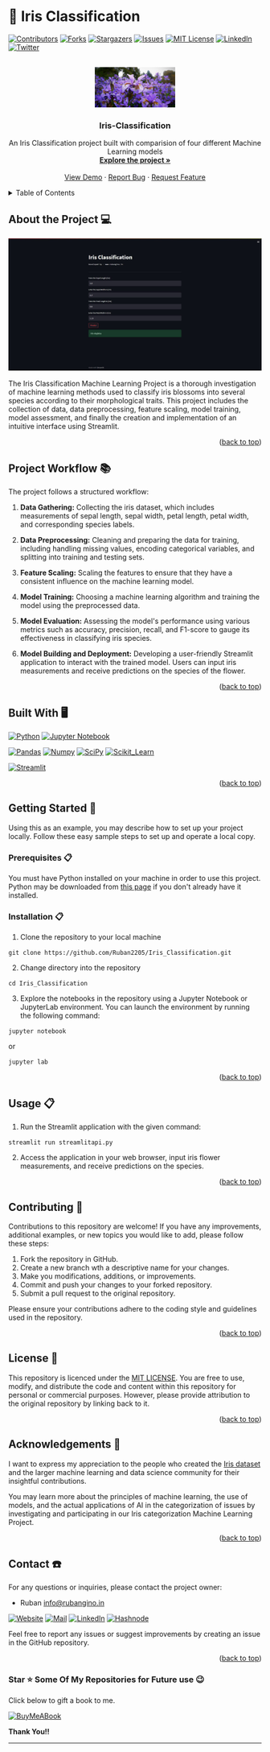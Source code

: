 <!-- To Bring back the link to top--> 
<a name="readme-top"></a>

# 🌷 Iris Classification 

[![Contributors][contributors-shield]][contributors-url]
[![Forks][forks-shield]][forks-url]
[![Stargazers][stars-shield]][stars-url]
[![Issues][issues-shield]][issues-url]
[![MIT License][license-shield]][license-url]
[![LinkedIn][linkedin-shield]][linkedin-url]
[![Twitter][twitter-shield]][twitter-url]

<!-- MARKDOWN LINKS & IMAGES -->
<!-- https://www.markdownguide.org/basic-syntax/#reference-style-links -->
[contributors-shield]: https://img.shields.io/github/contributors/Ruban2205/Iris_Classification?style=for-the-badge
[contributors-url]: https://github.com/Ruban2205/Iris_Classification/graphs/contributors
[forks-shield]: https://img.shields.io/github/forks/Ruban2205/Iris_Classification?style=for-the-badge
[forks-url]: https://github.com/Ruban2205/Iris_Classification/network/members
[stars-shield]: https://img.shields.io/github/stars/Ruban2205/Iris_Classification?style=for-the-badge
[stars-url]: https://github.com/Ruban2205/Iris_Classification/stargazers
[issues-shield]: https://img.shields.io/github/issues/Ruban2205/Iris_Classification?style=for-the-badge
[issues-url]: https://github.com/Ruban2205/Iris_Classification/issues
[license-shield]: https://img.shields.io/github/license/Ruban2205/Iris_Classification?style=for-the-badge
[license-url]: https://github.com/Ruban2205/Iris_Classification/blob/main/LICENSE
[linkedin-shield]: https://img.shields.io/badge/-LinkedIn-black.svg?style=for-the-badge&logo=linkedin&colorB=555
[linkedin-url]: https://linkedin.com/in/ruban-gino-singh
[twitter-shield]: https://img.shields.io/badge/X.com%20(Twitter)%20-black.svg?style=for-the-badge&logo=X&colorB=555
[twitter-url]: https://x.com/Rubangino


<!-- PROJECT LOGO -->
<br />
<div align="center">
  <a href="https://github.com/Ruban2205/Iris_Classification/">
    <img src="assets/logo.jpg" alt="Logo" width="160" height="80">
  </a>

  <h3 align="center">Iris-Classification</h3>

  <p align="center">
    An Iris Classification project built with comparision of four different Machine Learning models
    <br />
    <a href="https://github.com/Ruban2205/Iris_Classification"><strong>Explore the project »</strong></a>
    <br />
    <br />
    <a href="https://github.com/Ruban2205/Iris_Classification">View Demo</a>
    ·
    <a href="https://github.com/Ruban2205/Iris_Classification/issues">Report Bug</a>
    ·
    <a href="https://github.com/Ruban2205/Iris_Classification/issues">Request Feature</a>
  </p>
</div>

<!-- TABLE OF CONTENTS -->
<details>
  <summary>Table of Contents</summary>
  <ol>
    <li>
      <a href="#about-the-project">About The Project</a>
      <ul>
        <li><a href="#project-workflow">Project Workflow</a></li>
        <li><a href="#built-with">Built With</a></li>
      </ul>
    </li>
    <li>
      <a href="#getting-started">Getting Started</a>
      <ul>
        <li><a href="#prerequisites">Prerequisites</a></li>
        <li><a href="#installation">Installation</a></li>
      </ul>
    </li>
    <li><a href="#usage">Usage</a></li>
    <li><a href="#contributing">Contributing</a></li>
    <li><a href="#license">License</a></li>
    <li><a href="#acknowledgements">Acknowledgments</a></li>
    <li><a href="#contact">Contact</a></li>
  </ol>
</details>

<!-- About the project-->
## About the Project 💻

[![Iris_Classification_Product_Screenshot](assets/output2.jpg)](https://github.com/Ruban2205/Iris_Classification/)

The Iris Classification Machine Learning Project is a thorough investigation of machine learning methods used to classify iris blossoms into several species according to their morphological traits. This project includes the collection of data, data preprocessing, feature scaling, model training, model assessment, and finally the creation and implementation of an intuitive interface using Streamlit.

<p align="right">(<a href="#readme-top">back to top</a>)</p>


<!--Built with Section--> 
## Project Workflow 📚

The project follows a structured workflow:

1) **Data Gathering:** Collecting the iris dataset, which includes measurements of sepal length, sepal width, petal length, petal width, and corresponding species labels.

2) **Data Preprocessing:** Cleaning and preparing the data for training, including handling missing values, encoding categorical variables, and splitting into training and testing sets.

3) **Feature Scaling:** Scaling the features to ensure that they have a consistent influence on the machine learning model.

4) **Model Training:** Choosing a machine learning algorithm and training the model using the preprocessed data.

5) **Model Evaluation:** Assessing the model's performance using various metrics such as accuracy, precision, recall, and F1-score to gauge its effectiveness in classifying iris species.

6) **Model Building and Deployment:** Developing a user-friendly Streamlit application to interact with the trained model. Users can input iris measurements and receive predictions on the species of the flower.

<p align="right">(<a href="#readme-top">back to top</a>)</p>


## Built With 🖥️

[![Python](https://img.shields.io/badge/Python-FFD43B?style=for-the-badge&logo=python&logoColor=blue)](https://github.com/Ruban2205)
[![Jupyter Notebook](https://img.shields.io/badge/Jupyter-F37626.svg?&style=for-the-badge&logo=Jupyter&logoColor=white)](https://github.com/Ruban2205)

[![Pandas](https://img.shields.io/badge/Pandas-2C2D72?style=for-the-badge&logo=pandas&logoColor=white)](https://github.com/Ruban2205)
[![Numpy](https://img.shields.io/badge/Numpy-777BB4?style=for-the-badge&logo=numpy&logoColor=white)](https://github.com/Ruban2205)
[![SciPy](https://img.shields.io/badge/SciPy-654FF0?style=for-the-badge&logo=SciPy&logoColor=white)](https://github.com/Ruban2205)
[![Scikit_Learn](https://img.shields.io/badge/scikit_learn-F7931E?style=for-the-badge&logo=scikit-learn&logoColor=white)](https://github.com/Ruban2205)

[![Streamlit](https://img.shields.io/badge/Streamlit-FF4B4B?style=for-the-badge&logo=Streamlit&logoColor=white)](https://github.com/Ruban2205)

<p align="right">(<a href="#readme-top">back to top</a>)</p>


<!--Getting Started Section--> 
## Getting Started 🚀

Using this as an example, you may describe how to set up your project locally. Follow these easy sample steps to set up and operate a local copy.

### Prerequisites 📋

You must have Python installed on your machine in order to use this project. Python may be downloaded from [this page](https://www.python.org/downloads/) if you don't already have it installed.

### Installation 📋

1. Clone the repository to your local machine
```
git clone https://github.com/Ruban2205/Iris_Classification.git
```

2. Change directory into the repository
```
cd Iris_Classification
```

3. Explore the notebooks in the repository using a Jupyter Notebook or JupyterLab environment. You can launch the environment by running the following command:
```
jupyter notebook
```
or
```
jupyter lab
```

<p align="right">(<a href="#readme-top">back to top</a>)</p>


<!--Usage-->
## Usage 📋

1. Run the Streamlit application with the given command:
```
streamlit run streamlitapi.py
```

2. Access the application in your web browser, input iris flower measurements, and receive predictions on the species.

<p align="right">(<a href="#readme-top">back to top</a>)</p>


<!--Contribution-->
## Contributing 🤝

Contributions to this repository are welcome! If you have any improvements, additional examples, or new topics you would like to add, please follow these steps:

1) Fork the repository in GitHub.
2) Create a new branch wth a descriptive name for your changes.
3) Make you modifications, additions, or improvements.
4) Commit and push your changes to your forked repository.
5) Submit a pull request to the original repository.

Please ensure your contributions adhere to the coding style and guidelines used in the repository.

<p align="right">(<a href="#readme-top">back to top</a>)</p>


<!--Licence-->
## License 📄

This repository is licenced under the [MIT LICENSE](/LICENSE). You are free to use, modify, and distribute the code and content within this repository for personal or commercial purposes. However, please provide attribution to the original repository by linking back to it.

<p align="right">(<a href="#readme-top">back to top</a>)</p>


<!--Acknowledgements-->
## Acknowledgements 🙏

I want to express my appreciation to the people who created the [Iris dataset](https://www.kaggle.com/datasets/uciml/iris) and the larger machine learning and data science community for their insightful contributions.

You may learn more about the principles of machine learning, the use of models, and the actual applications of AI in the categorization of issues by investigating and participating in our Iris categorization Machine Learning Project.

<p align="right">(<a href="#readme-top">back to top</a>)</p>


<!--Contact-->
## Contact ☎️

For any questions or inquiries, please contact the project owner: 

- Ruban [info@rubangino.in](https://mailto:info@rubangino.in/)

[![Website](https://img.shields.io/badge/website-000000?style=for-the-badge&logo=About.me&logoColor=white)](https://rubangino.in/)
[![Mail](https://img.shields.io/badge/Email-D14836?style=for-the-badge&logo=gmail&logoColor=white)](mailto:info@rubangino.in)
[![LinkedIn](https://img.shields.io/badge/LinkedIn-0077B5?style=for-the-badge&logo=linkedin&logoColor=white)](https://www.linkedin.com/in/ruban-gino-singh/)
[![Hashnode](https://img.shields.io/badge/Hashnode-2962FF?style=for-the-badge&logo=hashnode&logoColor=white)](https://rubangino.hashnode.dev/)

Feel free to report any issues or suggest improvements by creating an issue in the GitHub repository.

<p align="right">(<a href="#readme-top">back to top</a>)</p>


### Star ⭐ Some Of My Repositories for Future use 😉

Click below to gift a book to me.

[![BuyMeABook](https://img.shields.io/badge/Buy%20Me%20a%20Book-ffdd00?style=for-the-badge&logo=buy-me-a-book&logoColor=black)
](https://bit.ly/3M5jxLd)

**Thank You!!**

<hr/>

